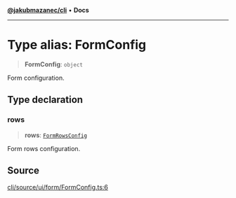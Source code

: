 [**@jakubmazanec/cli**](../README.md) • **Docs**

---

# Type alias: FormConfig

> **FormConfig**: `object`

Form configuration.

## Type declaration

### rows

> **rows**: [`FormRowsConfig`](FormRowsConfig.md)

Form rows configuration.

## Source

[cli/source/ui/form/FormConfig.ts:6](https://github.com/jakubmazanec/js-tools/blob/45932621a19c677851f8bf60e4a28d217617972b/packages/cli/source/ui/form/FormConfig.ts#L6)
